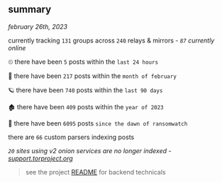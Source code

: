 
## summary
_february 26th, 2023_

currently tracking `131` groups across `240` relays & mirrors - _`87` currently online_

⏲ there have been `5` posts within the `last 24 hours`

🦈 there have been `217` posts within the `month of february`

🪐 there have been `740` posts within the `last 90 days`

🏚 there have been `409` posts within the `year of 2023`

🦕 there have been `6095` posts `since the dawn of ransomwatch`

there are `66` custom parsers indexing posts

_`20` sites using v2 onion services are no longer indexed - [support.torproject.org](https://support.torproject.org/onionservices/v2-deprecation/)_

> see the project [README](https://github.com/joshhighet/ransomwatch#ransomwatch--) for backend technicals
